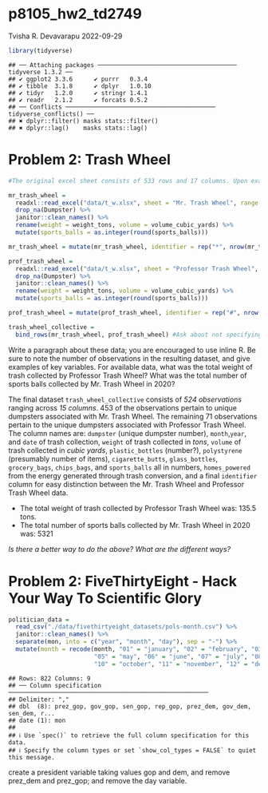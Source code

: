 p8105_hw2_td2749
================
Tvisha R. Devavarapu
2022-09-29

``` r
library(tidyverse)
```

    ## ── Attaching packages ─────────────────────────────────────── tidyverse 1.3.2 ──
    ## ✔ ggplot2 3.3.6      ✔ purrr   0.3.4 
    ## ✔ tibble  3.1.8      ✔ dplyr   1.0.10
    ## ✔ tidyr   1.2.0      ✔ stringr 1.4.1 
    ## ✔ readr   2.1.2      ✔ forcats 0.5.2 
    ## ── Conflicts ────────────────────────────────────────── tidyverse_conflicts() ──
    ## ✖ dplyr::filter() masks stats::filter()
    ## ✖ dplyr::lag()    masks stats::lag()

# Problem 2: Trash Wheel

``` r
#The original excel sheet consists of 533 rows and 17 columns. Upon examination of the entire 'Mr. Trash Wheel' sheet, I have realized that NA cells in the 'Dumpster' column be used to remove the associated rows in the process of creating a tidy/analysis-friendly sheet. By setting up a range, I have excluded the last 3 columns as they contain only notes and also the last two rows (containing totals figures). The resultant sheet has 453 dumpster-specific rows and 14 columns. 

mr_trash_wheel = 
  readxl::read_excel("data/t_w.xlsx", sheet = "Mr. Trash Wheel", range = "A2:N533", na = "") %>%
  drop_na(Dumpster) %>%
  janitor::clean_names() %>%
  rename(weight = weight_tons, volume = volume_cubic_yards) %>%
  mutate(sports_balls = as.integer(round(sports_balls)))

mr_trash_wheel = mutate(mr_trash_wheel, identifier = rep("*", nrow(mr_trash_wheel)))
```

``` r
prof_trash_wheel = 
  readxl::read_excel("data/t_w.xlsx", sheet = "Professor Trash Wheel", range = "A2:N115", na = "") %>%
  drop_na(Dumpster) %>%
  janitor::clean_names() %>%
  rename(weight = weight_tons, volume = volume_cubic_yards) %>%
  mutate(sports_balls = as.integer(round(sports_balls)))

prof_trash_wheel = mutate(prof_trash_wheel, identifier = rep("#", nrow(prof_trash_wheel)))
```

``` r
trash_wheel_collective = 
  bind_rows(mr_trash_wheel, prof_trash_wheel) #Ask about not specifying anything about stacking criteria here. 
```

Write a paragraph about these data; you are encouraged to use inline R.
Be sure to note the number of observations in the resulting dataset, and
give examples of key variables. For available data, what was the total
weight of trash collected by Professor Trash Wheel? What was the total
number of sports balls collected by Mr. Trash Wheel in 2020?

The final dataset `trash_wheel_collective` consists of *524
observations* ranging across *15 columns*. 453 of the observations
pertain to unique dumpsters associated with Mr. Trash Wheel. The
remaining 71 observations pertain to the unique dumpsters associated
with Professor Trash Wheel. The column names are: `dumpster` (unique
dumpster number), `month`,`year`, and `date` of trash collection,
`weight` of trash collected in *tons*, `volume` of trash collected in
*cubic yards*, `plastic_bottles` (number?), `polystyrene` (presumably
number of items), `cigarette_butts`, `glass_bottles`, `grocery_bags`,
`chips_bags`, and `sports_balls` all in numbers, `homes_powered` from
the energy generated through trash conversion, and a final `identifier`
column for easy distinction between the Mr. Trash Wheel and Professor
Trash Wheel data.

-   The total weight of trash collected by Professor Trash Wheel was:
    135.5 tons.
-   The total number of sports balls collected by Mr. Trash Wheel in
    2020 was: 5321

*Is there a better way to do the above? What are the different ways?*

# Problem 2: FiveThirtyEight - Hack Your Way To Scientific Glory

``` r
politician_data = 
  read_csv("./data/fivethirtyeight_datasets/pols-month.csv") %>%
  janitor::clean_names() %>%
  separate(mon, into = c("year", "month", "day"), sep = "-") %>%
  mutate(month = recode(month, "01" = "january", "02" = "february", "03" = "march", "04" = "april", 
                        "05" = "may", "06" = "june", "07" = "july", "08" = "august", "09" = "september",
                        "10" = "october", "11" = "november", "12" = "december"))
```

    ## Rows: 822 Columns: 9
    ## ── Column specification ────────────────────────────────────────────────────────
    ## Delimiter: ","
    ## dbl  (8): prez_gop, gov_gop, sen_gop, rep_gop, prez_dem, gov_dem, sen_dem, r...
    ## date (1): mon
    ## 
    ## ℹ Use `spec()` to retrieve the full column specification for this data.
    ## ℹ Specify the column types or set `show_col_types = FALSE` to quiet this message.

create a president variable taking values gop and dem, and remove
prez_dem and prez_gop; and remove the day variable.
